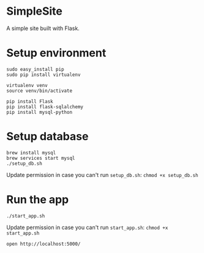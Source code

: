 # SimpleSite
A simple site built with Flask.  

# Setup environment
```
sudo easy_install pip
sudo pip install virtualenv

virtualenv venv
source venv/bin/activate

pip install Flask
pip install flask-sqlalchemy
pip install mysql-python
```

# Setup database
```
brew install mysql
brew services start mysql
./setup_db.sh
```

Update permission in case you can't run `setup_db.sh`:  ```chmod +x setup_db.sh```

# Run the app
```./start_app.sh```

Update permission in case you can't run `start_app.sh`:  ```chmod +x start_app.sh```

```open http://localhost:5000/```
